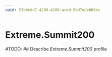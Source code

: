 ```yaml
---
uuid: 57bbcdd7-4280-4188-aced-9bd7ede8664c
---
```



# Extreme.Summit200


#TODO: ## Describe *Extreme.Summit200* profile
